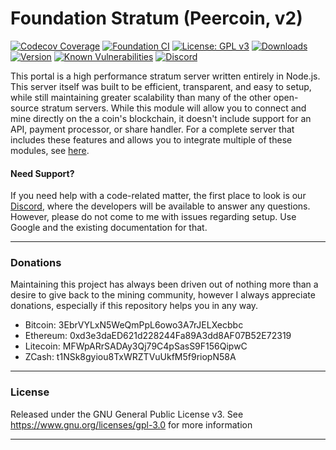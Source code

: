 # Foundation Stratum (Peercoin, v2)

[![Codecov Coverage](https://img.shields.io/codecov/c/github/blinkhash/foundation-v2-peercoin.svg?style=flat-square)](https://codecov.io/gh/blinkhash/foundation-v2-peercoin/)
[![Foundation CI](https://github.com/blinkhash/foundation-v2-peercoin/actions/workflows/build.yml/badge.svg?branch=master)](https://github.com/blinkhash/foundation-v2-peercoin/actions/workflows/build.yml)
[![License: GPL v3](https://img.shields.io/badge/License-GPLv3-blue.svg)](https://www.gnu.org/licenses/gpl-3.0)
[![Downloads](https://img.shields.io/npm/dm/foundation-v2-peercoin.svg)](https://www.npmjs.com/package/foundation-v2-peercoin)
[![Version](https://img.shields.io/npm/v/foundation-v2-peercoin.svg)](https://www.npmjs.com/package/foundation-v2-peercoin)
[![Known Vulnerabilities](https://snyk.io/test/npm/foundation-v2-peercoin/badge.svg)](https://snyk.io/test/npm/foundation-v2-peercoin)
[![Discord](https://img.shields.io/discord/738590795384356904)](https://discord.gg/rNjez6VgNF)

This portal is a high performance stratum server written entirely in Node.js. This server itself was built to be efficient, transparent, and easy to setup, while still maintaining greater scalability than many of the other open-source stratum servers. While this module will allow you to connect and mine directly on the a coin's blockchain, it doesn't include support for an API, payment processor, or share handler. For a complete server that includes these features and allows you to integrate multiple of these modules, see [here](https://github.com/blinkhash/foundation-v2-server).

#### Need Support?

If you need help with a code-related matter, the first place to look is our [Discord](https://discord.gg/rNjez6VgNF), where the developers will be available to answer any questions. However, please do not come to me with issues regarding setup. Use Google and the existing documentation for that.

---

### Donations

Maintaining this project has always been driven out of nothing more than a desire to give back to the mining community, however I always appreciate donations, especially if this repository helps you in any way.

- Bitcoin: 3EbrVYLxN5WeQmPpL6owo3A7rJELXecbbc
- Ethereum: 0xd3e3daED621d228244Fa89A3dd8AF07B52E72319
- Litecoin: MFWpARrSADAy3Qj79C4pSasS9F156QipwC
- ZCash: t1NSk8gyiou8TxWRZTVuUkfM5f9riopN58A

---

### License

Released under the GNU General Public License v3. See https://www.gnu.org/licenses/gpl-3.0 for more information

---

